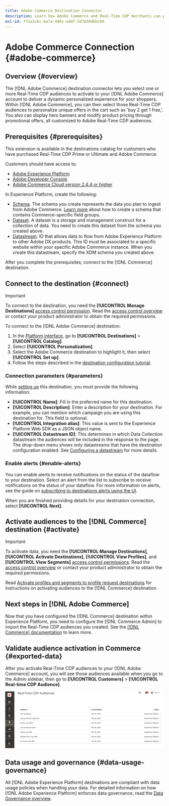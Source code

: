 ```yaml
---
title: Adobe Commerce Destination Connector
description: Learn how Adobe Commerce and Real-Time CDP merchants can personalize the shopping experience by delivering highly relevant site content and promotions, customized to customer audiences built and managed within Real-Time CDP.
exl-id: f7aa3c6c-ba7a-440c-a4d7-5d7b50dbbc0d
---
```

# Adobe Commerce Connection {#adobe-commerce}

## Overview {#overview}

The [!DNL Adobe Commerce] destination connector lets you select one or more Real-Time CDP audiences to activate to your [!DNL Adobe Commerce] account to deliver a dynamic personalized experience for your shoppers. Within [!DNL Adobe Commerce], you can then select those Real-Time CDP audiences to personalize unique offers in the cart such as 'buy 2 get 1 free,'. You also can display hero banners and modify product pricing through promotional offers, all customized to Adobe Real-Time CDP audiences.

## Prerequisites {#prerequisites}

This extension is available in the destinations catalog for customers who have purchased Real-Time CDP Prime or Ultimate and Adobe Commerce.

Customers should have access to:

- [Adobe Experience Platform](https://experience.adobe.com/)
- [Adobe Developer Console](https://developer.adobe.com/developer-console/docs/guides/getting-started/)
- [Adobe Commerce Cloud version 2.4.4 or higher](https://business.adobe.com/products/magento/magento-commerce.html)

In Experience Platform, create the following:

- [Schema](../../../xdm/schema/composition.md). The schema you create represents the data you plan to ingest from Adobe Commerce. [Learn more](https://experienceleague.adobe.com/docs/commerce-merchant-services/experience-platform-connector/fundamentals/update-xdm.html) about how to create a schema that contains Commerce-specific field groups.
- [Dataset](../../../catalog/datasets/user-guide.md#create). A dataset is a storage and management construct for a collection of data. You need to create this dataset from the schema you created above.
- [Datastream](../../../edge/datastreams/overview.md#create). ID that allows data to flow from Adobe Experience Platform to other Adobe DX products. This ID must be associated to a specific website within your specific Adobe Commerce instance. When you create this datastream, specify the XDM schema you created above.

After you complete the prerequisites, connect to the [!DNL Commerce] destination.

## Connect to the destination {#connect}

>[!IMPORTANT]
> 
>To connect to the destination, you need the **[!UICONTROL Manage Destinations]** [access control permission](/help/access-control/home.md#permissions). Read the [access control overview](/help/access-control/ui/overview.md) or contact your product administrator to obtain the required permissions.

To connect to the [!DNL Adobe Commerce] destination:

1. In the [Platform interface](https://experience.adobe.com/platform/), go to **[!UICONTROL Destinations]** > **[!UICONTROL Catalog]**.
1. Select **[!UICONTROL Personalization]**.
1. Select the Adobe Commerce destination to highlight it, then select **[!UICONTROL Set up]**.
1. Follow the steps described in the [destination configuration tutorial](../../ui/connect-destination.md).

### Connection parameters {#parameters}

While [setting up](../../ui/connect-destination.md) this destination, you must provide the following information:

-  **[!UICONTROL Name]**: Fill in the preferred name for this destination.
-  **[!UICONTROL Description]**: Enter a description for your destination. For example, you can mention which campaign you are using this destination for. This field is optional.
-  **[!UICONTROL Integration alias]**: This value is sent to the Experience Platform Web SDK as a JSON object name. 
-  **[!UICONTROL Datastream ID]**: This determines in which Data Collection datastream the audiences will be included in the response to the page. The drop-down menu shows only datastreams that have the destination configuration enabled. See [Configuring a datastream](../../../edge/datastreams/overview.md) for more details.

### Enable alerts {#enable-alerts}

You can enable alerts to receive notifications on the status of the dataflow to your destination. Select an alert from the list to subscribe to receive notifications on the status of your dataflow. For more information on alerts, see the guide on [subscribing to destinations alerts using the UI](../../ui/alerts.md).

When you are finished providing details for your destination connection, select **[!UICONTROL Next]**.

## Activate audiences to the [!DNL Commerce] destination {#activate}

>[!IMPORTANT]
> 
>To activate data, you need the **[!UICONTROL Manage Destinations]**, **[!UICONTROL Activate Destinations]**, **[!UICONTROL View Profiles]**, and **[!UICONTROL View Segments]** [access control permissions](/help/access-control/home.md#permissions). Read the [access control overview](/help/access-control/ui/overview.md) or contact your product administrator to obtain the required permissions.

Read [Activate profiles and segments to profile request destinations](../../ui/activate-profile-request-destinations.md) for instructions on activating audiences to the [!DNL Commerce] destination.

## Next steps in [!DNL Adobe Commerce]

Now that you have configured the [!DNL Commerce] destination within Experience Platform, you need to configure the [!DNL Commerce Admin] to import the Real-Time CDP audiences you created. See the [[!DNL Commerce] documentation](https://experienceleague.adobe.com/docs/commerce-admin/customers/customers-menu/audience-activation.html) to learn more.

## Validate audience activation in Commerce {#exported-data}

After you activate Real-Time CDP audiences to your [!DNL Adobe Commerce] account, you will see those audiences available when you go to the _Admin_ sidebar, then go to **[!UICONTROL Customers]** > **[!UICONTROL Real-time CDP Audience]**.

![Real-Time CDP Audiences Dashboard](../../assets/catalog/personalization/adobe-commerce/audience-library.png)

## Data usage and governance {#data-usage-governance}

All [!DNL Adobe Experience Platform] destinations are compliant with data usage policies when handling your data. For detailed information on how [!DNL Adobe Experience Platform] enforces data governance, read the [Data Governance overview](/help/data-governance/home.md).
